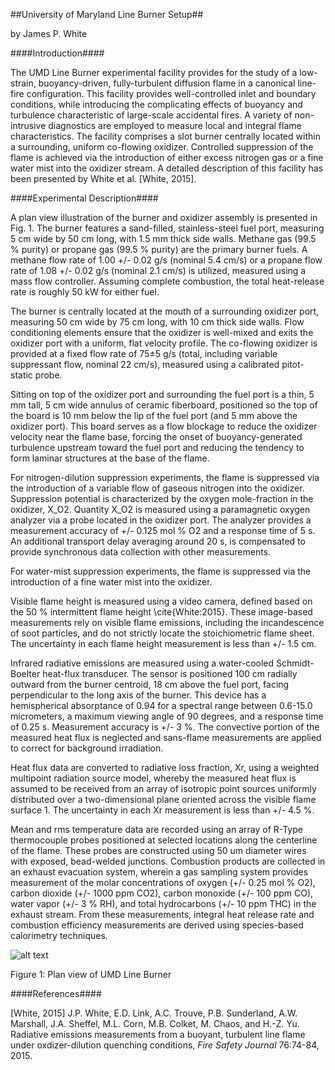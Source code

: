 ##University of Maryland Line Burner Setup##

by James P. White

####Introduction####

The UMD Line Burner experimental facility provides for the study of a low-strain, buoyancy-driven, fully-turbulent diffusion flame in a canonical line-fire configuration. This facility provides well-controlled inlet and boundary conditions, while introducing the complicating effects of buoyancy and turbulence characteristic of large-scale accidental fires. A variety of non-intrusive diagnostics are employed to measure local and integral flame characteristics. The facility comprises a slot burner centrally located within a surrounding, uniform co-flowing oxidizer. Controlled suppression of the flame is achieved via the introduction of either excess nitrogen gas or a fine water mist into the oxidizer stream. A detailed description of this facility has been presented by White et al. [White, 2015].

####Experimental Description####

A plan view illustration of the burner and oxidizer assembly is presented in Fig. 1.  The burner features a sand-filled, stainless-steel fuel port, measuring 5 cm wide by 50 cm long, with 1.5 mm thick side walls. Methane gas (99.5 % purity) or propane gas (99.5 % purity) are the primary burner fuels. A methane flow rate of 1.00 +/- 0.02 g/s (nominal 5.4 cm/s) or a propane flow rate of 1.08 +/- 0.02 g/s (nominal 2.1 cm/s) is utilized, measured using a mass flow controller. Assuming complete combustion, the total heat-release rate is roughly 50 kW for either fuel.

The burner is centrally located at the mouth of a surrounding oxidizer port, measuring 50 cm wide by 75 cm long, with 10 cm thick side walls. Flow conditioning elements ensure that the oxidizer is well-mixed and exits the oxidizer port with a uniform, flat velocity profile. The co-flowing oxidizer is provided at a fixed flow rate of 75$\pm$5 g/s (total, including variable suppressant flow, nominal 22 cm/s), measured using a calibrated pitot-static probe.

Sitting on top of the oxidizer port and surrounding the fuel port is a thin, 5 mm tall, 5 cm wide annulus of ceramic fiberboard, positioned so the top of the board is 10 mm below the lip of the fuel port (and 5 mm above the oxidizer port). This board serves as a flow blockage to reduce the oxidizer velocity near the flame base, forcing the onset of buoyancy-generated turbulence upstream toward the fuel port and reducing the tendency to form laminar structures at the base of the flame.

For nitrogen-dilution suppression experiments, the flame is suppressed via the introduction of a variable flow of gaseous nitrogen into the oxidizer. Suppression potential is characterized by the oxygen mole-fraction in the oxidizer, X_O2. Quantity X_O2 is measured using a paramagnetic oxygen analyzer via a probe located in the oxidizer port. The analyzer provides a measurement accuracy of +/- 0.125 mol % O2 and a response time of 5 s. An additional transport delay averaging around 20 s, is compensated to provide synchronous data collection with other measurements.

For water-mist suppression experiments, the flame is suppressed via the introduction of a fine water mist into the oxidizer.

Visible flame height is measured using a video camera, defined based on the 50 % intermittent flame height \cite{White:2015}. These image-based measurements rely on visible flame emissions, including the incandescence of soot particles, and do not strictly locate the stoichiometric flame sheet. The uncertainty in each flame height measurement is less than +/- 1.5 cm.

Infrared radiative emissions are measured using a water-cooled Schmidt-Boelter heat-flux transducer. The sensor is positioned 100 cm radially outward from the burner centroid, 18 cm above the fuel port, facing perpendicular to the long axis of the burner. This device has a hemispherical absorptance of 0.94 for a spectral range between 0.6-15.0 micrometers, a maximum viewing angle of 90 degrees, and a response time of 0.25 s. Measurement accuracy is +/- 3 %. The convective portion of the measured heat flux is neglected and sans-flame measurements are applied to correct for background irradiation.

Heat flux data are converted to radiative loss fraction, Xr, using a weighted multipoint radiation source model, whereby the measured heat flux is assumed to be received from an array of isotropic point sources uniformly distributed over a two-dimensional plane oriented across the visible flame surface 1. The uncertainty in each Xr measurement is less than +/- 4.5 %.

Mean and rms temperature data are recorded using an array of R-Type thermocouple probes positioned at selected locations along the centerline of the flame. These probes are constructed using 50 um diameter wires with exposed, bead-welded junctions. Combustion products are collected in an exhaust evacuation system, wherein a gas sampling system provides measurement of the molar concentrations of oxygen (+/- 0.25 mol % O2), carbon dioxide (+/- 1000 ppm CO2), carbon monoxide (+/- 100 ppm CO), water vapor (+/- 3 % RH), and total hydrocarbons (+/- 10 ppm THC) in the exhaust stream. From these measurements, integral heat release rate and combustion efficiency measurements are derived using species-based calorimetry techniques.

![alt text](https://github.com/MaCFP/macfp-db/blob/master/Extinction/UMD_Line_Burner/Documentation/LaTeX_Source/umd_line_burner_plan_view.png)

Figure 1: Plan view of UMD Line Burner

####References####

[White, 2015] J.P. White, E.D. Link, A.C. Trouve, P.B. Sunderland, A.W. Marshall, J.A. Sheffel, M.L. Corn, M.B. Colket, M. Chaos, and H.-Z. Yu. Radiative emissions measurements from a buoyant, turbulent line flame under oxdizer-dilution quenching conditions, _Fire Safety Journal_ 76:74-84, 2015.
